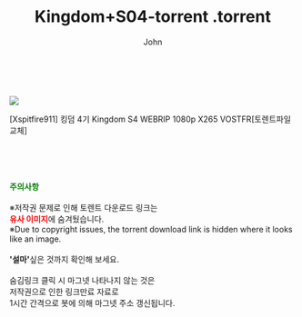 ﻿---
layout: post
title:  "                   Kingdom+S04-torrent                .torrent"
author: John
categories: [ 애니/만화 ]
tags: [  ]
image: https://torrentrj57.com/uploadfile/full/d21a580e1f3268a2da175092da1d7c45048f9d8d.jpg 
description: "                   Kingdom+S04-torrent                 torrent 정보 공유"
toc: true
toc_sticky: true
---

<br>
<p><img src="https://torrentrj57.com/uploadfile/full/d21a580e1f3268a2da175092da1d7c45048f9d8d.jpg"/></p>
 [Xspitfire911] 킹덤 4기 Kingdom S4 WEBRIP 1080p X265 VOSTFR[토렌트파일교체]  
    
<br><br><br>
<p data-ke-size="size16"><b><span style="color: green;">주의사항</span></b><br /><br />※저작권 문제로 인해 토렌트 다운로드 링크는<br /><b><span style="color: red;">유사 이미지</span></b>에 숨겨뒀습니다.<br />※Due to copyright issues, the torrent download link is hidden where it looks like an image.<br /><br /><b>'설마'</b>싶은 것까지 확인해 보세요.<br /><br />숨김링크 클릭 시 마그넷 나타나지 않는 것은<br />저작권으로 인한 링크만료 자료로<br />1시간 간격으로 봇에 의해 마그넷 주소 갱신됩니다.</p>
